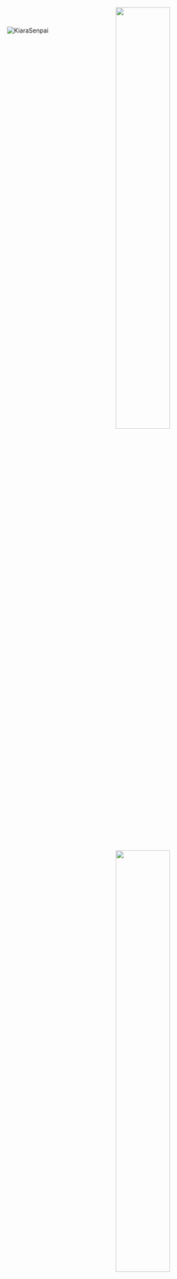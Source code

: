   </a> 
<br>
<br>
<a href="api.lanyard.rest/v1/users/853511872971276288">
        <img width="50%" align="right" src="https://lanyard-profile-readme.vercel.app/api/853511872971276288?idleMessage=%22May%20The%20Code%20Be%20With%20you%22&borderRadius=25px" />
    </a>
</p>
&nbsp;


<p align="left"> <img src="https://komarev.com/ghpvc/?username=kiarasenpai&style=for-the-badge&label=PROFILE+VIEWS" alt="KiaraSenpai" /> </p>

<img width="50%" align="right" src="https://komarev.com/ghpvc/?username=kiarasenpai&style=for-the-badge&label=PROFILE+VIEWS" />
